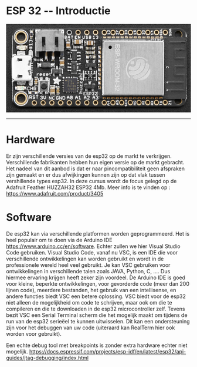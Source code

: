 # ESP 32 -- Introductie



![example image](./images/feather_pinouttop.jpg "An exemplary image")

---



# Hardware

Er zijn verschillende versies van de esp32 op de markt te verkrijgen. Verschillende fabrikanten hebben hun eigen versie op de markt gebracht. Het nadeel van dit aanbod is dat er naar pincompatibiliteit geen afspraken zijn gemaakt en er dus afwijkingen kunnen zijn op dat vlak tussen vershillende types esp32. 
In deze cursus wordt de focus gelegd op de Adafruit Feather HUZZAH32 ESP32 4Mb. 
Meer info is te vinden op : <https://www.adafruit.com/product/3405>

# Software

De esp32 kan via verschillende platformen worden geprogrammeerd. Het is heel populair om te doen via de Arduino IDE <https://www.arduino.cc/en/software>. Echter zullen we hier Visual Studio Code gebruiken. Visual Studio Code, vanaf nu VSC, is een IDE die voor verschillende ontwikkelingen kan worden gebruikt en wordt in de professionele wereld heel veel gebruikt. Je kan VSC gebruiken voor ontwikkelingen in verschillende talen zoals JAVA, Python, C, .... Dus hiermee ervaring krijgen heeft zeker zijn voordeel. De Arduino IDE is goed voor kleine, beperkte ontwikkelingen, voor gevorderde code (meer dan 200 lijnen code), meerdere bestanden, het gebruik van een intellisense, en andere functies biedt VSC een betere oplossing. VSC biedt voor de esp32 niet alleen de mogelijkheid om code te schrijven, maar ook om die te compileren en die te downloaden in de esp32 microcontroller zelf. Tevens bezit VSC een Serial Terminal scherm die het mogelijk maakt om tijdens de run van de esp32 serieëel te kunnen uitwisselen. Dit kan een ondersteuning zijn voor het debuggen van uw code (uiteraard kan RealTerm hier ook worden voor gebruikt). 

Een echte debug tool met breakpoints is zonder extra hardware echter niet mogelijk. <https://docs.espressif.com/projects/esp-idf/en/latest/esp32/api-guides/jtag-debugging/index.html>
